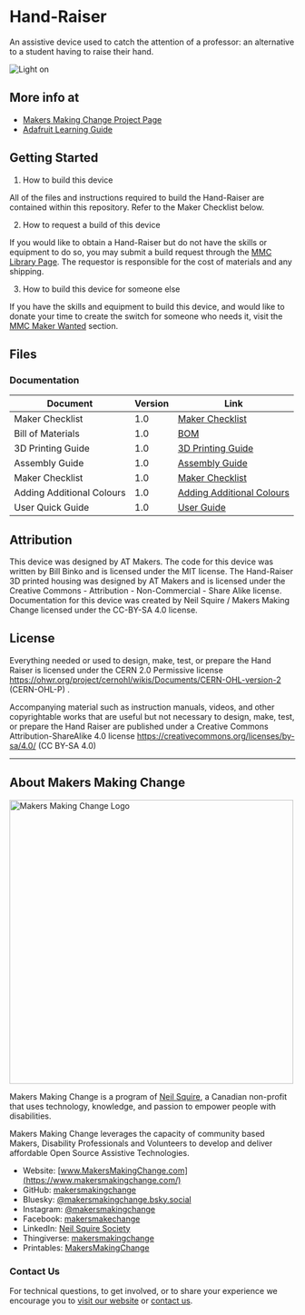 # Hand-Raiser
An assistive device used to catch the attention of a professor: an alternative to a student having to raise their hand.

![Light on](https://user-images.githubusercontent.com/98916090/174344079-c2ac1a0e-ba93-4f09-a4d8-bbbb5554a598.PNG)

## More info at
- [Makers Making Change Project Page]( https://makersmakingchange.com/project/hand-raiser/)
- [Adafruit Learning Guide](https://learn.adafruit.com/AT-Hand-Raiser)

## Getting Started
1. How to build this device

All of the files and instructions required to build the Hand-Raiser are contained within this repository. Refer to the Maker Checklist below.

2. How to request a build of this device

If you would like to obtain a Hand-Raiser but do not have the skills or equipment to do so, you may submit a build request through the [MMC Library Page](  https://makersmakingchange.com/project/hand-raiser/). The requestor is responsible for the cost of materials and any shipping.

3. How to build this device for someone else

If you have the skills and equipment to build this device, and would like to donate your time to create the switch for someone who needs it, visit the [MMC Maker Wanted](https://makersmakingchange.com/maker-wanted/) section.


## Files

### Documentation
| Document                     | Version | Link                                                                                  
|------------------------------|---------|--------------------------------------------------------------------------------|
| Maker Checklist              | 1.0     | [Maker Checklist](/Documentation/Hand-Raiser_Maker_Checklist.pdf)         |
| Bill of Materials            | 1.0     | [BOM](/Documentation/Working_Documents/Hand-Raiser_BOM.xlsx)                                |
| 3D Printing Guide            | 1.0     | [3D Printing Guide](Documentation/Hand-Raiser_3D_Print_Guide.pdf)      |
| Assembly Guide               | 1.0     | [Assembly Guide](/Documentation/Hand-Raiser_Assembly_Guide.pdf)           | 
| Maker Checklist              | 1.0     | [Maker Checklist](/Documentation/Hand-Raiser_Maker_Checklist.pdf)         |
| Adding Additional Colours    | 1.0     | [Adding Additional Colours](/Documentation/Hand-Raiser_How_to_Add_Additional_Colours.pdf)                  |
| User Quick Guide             | 1.0     | [User Guide](/Documentation/Hand-Raiser_User_Guide.pdf)                  |

## Attribution 

This device was designed by AT Makers.
The code for this device was written by Bill Binko and is licensed under the MIT license.
The Hand-Raiser 3D printed housing was designed by AT Makers and is licensed under the Creative Commons - Attribution - Non-Commercial - Share Alike license.
Documentation for this device was created by Neil Squire / Makers Making Change licensed under the CC-BY-SA 4.0 license.
 

## License 
Everything needed or used to design, make, test, or prepare the Hand Raiser is licensed under the CERN 2.0 Permissive license <https://ohwr.org/project/cernohl/wikis/Documents/CERN-OHL-version-2> (CERN-OHL-P) . 

 
Accompanying material such as instruction manuals, videos, and other copyrightable works that are useful but not necessary to design, make, test, or prepare the Hand Raiser are published under a Creative Commons Attribution-ShareAlike 4.0 license <https://creativecommons.org/licenses/by-sa/4.0/> (CC BY-SA 4.0) 
 


 ----

<!-- ABOUT MMC START -->
## About Makers Making Change
[<img src="https://raw.githubusercontent.com/makersmakingchange/makersmakingchange/main/img/mmc_logo.svg" width="500" alt="Makers Making Change Logo">](https://www.makersmakingchange.com/)

Makers Making Change is a program of [Neil Squire](https://www.neilsquire.ca/), a Canadian non-profit that uses technology, knowledge, and passion to empower people with disabilities.

Makers Making Change leverages the capacity of community based Makers, Disability Professionals and Volunteers to develop and deliver affordable Open Source Assistive Technologies.

 - Website: [www.MakersMakingChange.com](https://www.makersmakingchange.com/)
 - GitHub: [makersmakingchange](https://github.com/makersmakingchange)
 - Bluesky: [@makersmakingchange.bsky.social](https://bsky.app/profile/makersmakingchange.bsky.social)
 - Instagram: [@makersmakingchange](https://www.instagram.com/makersmakingchange)
 - Facebook: [makersmakechange](https://www.facebook.com/makersmakechange)
 - LinkedIn: [Neil Squire Society](https://www.linkedin.com/company/neil-squire-society/)
 - Thingiverse: [makersmakingchange](https://www.thingiverse.com/makersmakingchange/about)
 - Printables: [MakersMakingChange](https://www.printables.com/@MakersMakingChange)

### Contact Us
For technical questions, to get involved, or to share your experience we encourage you to [visit our website](https://www.makersmakingchange.com/) or [contact us](https://www.makersmakingchange.com/s/contact).
<!-- ABOUT MMC END -->
